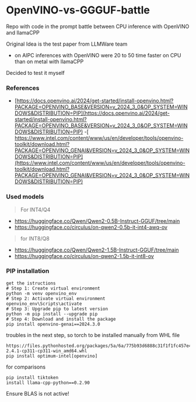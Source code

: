 # OpenVINO-vs-GGGUF-battle
Repo with code in the prompt battle between CPU inference with OpenVINO and llamaCPP

Original Idea is the test paper from LLMWare team
- on AIPC inferences with OpenVINO were 20 to 50 time faster on CPU than on metal with llamaCPP

Decided to test it myself

### References
- [https://docs.openvino.ai/2024/get-started/install-openvino.html?PACKAGE=OPENVINO_BASE&VERSION=v_2024_3_0&OP_SYSTEM=WINDOWS&DISTRIBUTION=PIP](https://docs.openvino.ai/2024/get-started/install-openvino.html?PACKAGE=OPENVINO_BASE&VERSION=v_2024_3_0&OP_SYSTEM=WINDOWS&DISTRIBUTION=PIP)
-[ https://www.intel.com/content/www/us/en/developer/tools/openvino-toolkit/download.html?PACKAGE=OPENVINO_GENAI&VERSION=v_2024_3_0&OP_SYSTEM=WINDOWS&DISTRIBUTION=PIP](https://www.intel.com/content/www/us/en/developer/tools/openvino-toolkit/download.html?PACKAGE=OPENVINO_GENAI&VERSION=v_2024_3_0&OP_SYSTEM=WINDOWS&DISTRIBUTION=PIP)

### Used models
> For INT4/Q4
- https://huggingface.co/Qwen/Qwen2-0.5B-Instruct-GGUF/tree/main
- https://huggingface.co/circulus/on-qwen2-0.5b-it-int4-awq-ov
> for INT8/Q8
- https://huggingface.co/Qwen/Qwen2-1.5B-Instruct-GGUF/tree/main
- https://huggingface.co/circulus/on-qwen2-1.5b-it-int8-ov

### PIP installation
```
get the istructions
# Step 1: Create virtual environment
python -m venv openvino_env
# Step 2: Activate virtual environment
openvino_env\Scripts\activate
# Step 3: Upgrade pip to latest version
python -m pip install --upgrade pip
# Step 4: Download and install the package
pip install openvino-genai==2024.3.0
```

troubles in the next step, so torch to be installed manually from WHL file
```
https://files.pythonhosted.org/packages/5a/6a/775b93d6888c31f1f1fc457e4f5cc89f0984412d5dcdef792b8f2aa6e812/torch-2.4.1-cp311-cp311-win_amd64.whl
pip install optimum-intel[openvino]
```

for comparisons
```
pip install tiktoken
install llama-cpp-python==0.2.90
```

Ensure BLAS is not active!


